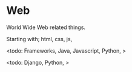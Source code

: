 # Web

World Wide Web related things.

Starting with; html, css, js,

<todo: Frameworks, Java, Javascript, Python, >

<todo: Django, Python, >


